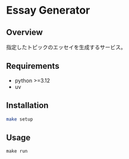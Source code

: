 # Essay Generator
## Overview
指定したトピックのエッセイを生成するサービス。

## Requirements
- python >=3.12
- uv

## Installation
```bash
make setup
```

## Usage
```setup
make run
```